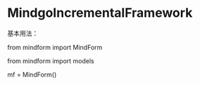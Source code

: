 # MindgoIncrementalFramework
基本用法：

from mindform import MindForm

from mindform import models

mf = MindForm()